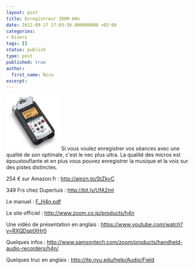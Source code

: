 ```yaml
---
layout: post
title: Enregistreur ZOOM H4n
date: 2012-09-17 17:03:56.000000000 +02:00
categories:
- Divers
tags: []
status: publish
type: post
published: true
author:
  first_name: Nico
excerpt:
---
```

<p><a href="/assets/ZOOM-H4N.jpg"><img class="alignleft size-thumbnail wp-image-1231" title="ZOOM-H4N" src="/assets/ZOOM-H4N-150x150.jpg" alt="" width="150" height="150" /></a>Si vous voulez enregistrer vos séances avec une qualité de son optimale, c'est le nec plus ultra. La qualité des micros est époustouflante et en plus vous pouvez enregistrer la musique et la voix sur des pistes distinctes.</p>
<p>254 € sur Amazon.fr : <a href="http://amzn.to/StZkvC">http://amzn.to/StZkvC</a></p>
<p>349 Frs chez Dupertuis : <a href="http://bit.ly/UfA2mt">http://bit.ly/UfA2mt</a></p>
<p>Le manuel : <a href="http://www.zoom.co.jp/download/F_H4n.pdf">F_H4n.pdf</a></p>
<p>Le site officiel : <a href="http://www.zoom.co.jp/products/h4n">http://www.zoom.co.jp/products/h4n</a></p>
<p>Une vidéo de présentation en anglais : <a href="https://www.youtube.com/watch?v=RXQDsptXHr0">https://www.youtube.com/watch?v=RXQDsptXHr0</a></p>
<p>Quelques infos : <a href="http://www.samsontech.com/zoom/products/handheld-audio-recorders/h4n/">http://www.samsontech.com/zoom/products/handheld-audio-recorders/h4n/</a></p>
<p>Quelques truc en anglais : <a href="http://itp.nyu.edu/help/Audio/Field">http://itp.nyu.edu/help/Audio/Field</a></p>
<p>&nbsp;</p>
